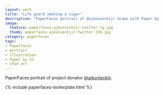 ```yaml
---
layout: work
title: "Life guard smoking a cigar"
description: "PaperFaces portrait of @ajkonieckijr drawn with Paper by 53 on an iPad."
image: 
  feature: paperfaces-ajkonieckijr-twitter-lg.jpg
  thumb: paperfaces-ajkonieckijr-twitter-150.jpg
category: paperfaces
tags: 
- PaperFaces
- portrait
- illustration
- Paper by 53
- iPad art
---
```


PaperFaces portrait of project donator [@ajkonieckijr](http://twitter.com/ajkonieckijr).

{% include paperfaces-boilerplate.html %}
